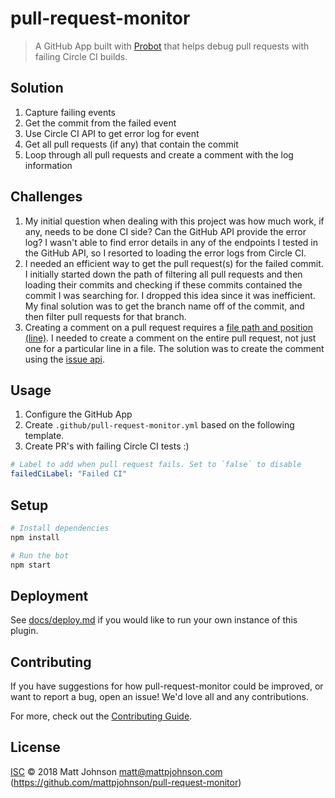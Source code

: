 # pull-request-monitor

> A GitHub App built with [Probot](https://github.com/probot/probot) that helps debug pull requests with failing Circle CI builds.

## Solution

1. Capture failing events
2. Get the commit from the failed event
3. Use Circle CI API to get error log for event
4. Get all pull requests (if any) that contain the commit
5. Loop through all pull requests and create a comment with the log information

## Challenges

1. My initial question when dealing with this project was how much work, if any, needs to be done CI side? Can the GitHub API provide the error log? I wasn't able to find error details in any of the endpoints I tested in the GitHub API, so I resorted to loading the error logs from Circle CI.
2. I needed an efficient way to get the pull request(s) for the failed commit. I initially started down the path of filtering all pull requests and then loading their commits and checking if these commits contained the commit I was searching for. I dropped this idea since it was inefficient. My final solution was to get the branch name off of the commit, and then filter pull requests for that branch.
3. Creating a comment on a pull request requires a [file path and position (line)](https://octokit.github.io/rest.js/#api-PullRequests-createComment). I needed to create a comment on the entire pull request, not just one for a particular line in a file. The solution was to create the comment using the [issue api](https://octokit.github.io/rest.js/#api-Issues-createComment).

## Usage

1. Configure the GitHub App
2. Create `.github/pull-request-monitor.yml` based on the following template.
3. Create PR's with failing Circle CI tests :)

```yml
# Label to add when pull request fails. Set to `false` to disable
failedCiLabel: "Failed CI"
```

## Setup

```sh
# Install dependencies
npm install

# Run the bot
npm start
```

## Deployment

See [docs/deploy.md](docs/deploy.md) if you would like to run your own instance of this plugin.

## Contributing

If you have suggestions for how pull-request-monitor could be improved, or want to report a bug, open an issue! We'd love all and any contributions.

For more, check out the [Contributing Guide](CONTRIBUTING.md).

## License

[ISC](LICENSE) © 2018 Matt Johnson <matt@mattpjohnson.com> (https://github.com/mattpjohnson/pull-request-monitor)
